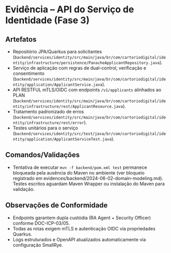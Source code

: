 # Evidência – API do Serviço de Identidade (Fase 3)

## Artefatos
- Repositório JPA/Quarkus para solicitantes (`backend/services/identity/src/main/java/br/com/cartoriodigital/identity/infrastructure/persistence/PanacheApplicantRepository.java`).
- Serviço de aplicação com regras de dual-control, verificação e consentimento (`backend/services/identity/src/main/java/br/com/cartoriodigital/identity/application/ApplicantService.java`).
- API RESTFUL mTLS/OIDC com endpoints `/v1/applicants` alinhados ao PLAN (`backend/services/identity/src/main/java/br/com/cartoriodigital/identity/infrastructure/rest/ApplicantResource.java`).
- Tratamento padronizado de erros (`backend/services/identity/src/main/java/br/com/cartoriodigital/identity/infrastructure/rest/error`).
- Testes unitários para o serviço (`backend/services/identity/src/test/java/br/com/cartoriodigital/identity/application/ApplicantServiceTest.java`).

## Comandos/Validações
- Tentativa de executar `mvn -f backend/pom.xml test` permanece bloqueada pela ausência do Maven no ambiente (ver bloqueio registrado em evidences/backend/2024-06-02-domain-modeling.md). Testes escritos aguardam Maven Wrapper ou instalação do Maven para validação.

## Observações de Conformidade
- Endpoints garantem dupla custódia (RA Agent + Security Officer) conforme DOC-ICP-03/05.
- Todas as rotas exigem mTLS e autenticação OIDC via propriedades Quarkus.
- Logs estruturados e OpenAPI atualizados automaticamente via configuração SmallRye.
